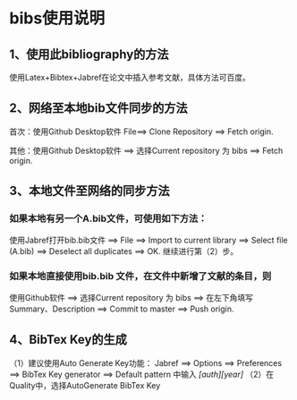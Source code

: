 # bibs使用说明

## 1、使用此bibliography的方法

使用Latex+Bibtex+Jabref在论文中插入参考文献，具体方法可百度。

## 2、网络至本地bib文件同步的方法

首次：使用Github Desktop软件 File==> Clone Repository ==> Fetch origin.

其他：使用Github Desktop软件 ==> 选择Current repository 为 bibs ==> Fetch origin.


## 3、本地文件至网络的同步方法

### 如果本地有另一个A.bib文件，可使用如下方法：
使用Jabref打开bib.bib文件 ==> File ==> Import to current library ==> Select file (A.bib) ==> Deselect all duplicates ==> OK.
继续进行第（2）步。

### 如果本地直接使用bib.bib 文件，在文件中新增了文献的条目，则
使用Github软件 ==> 选择Current repository 为 bibs ==> 在左下角填写 Summary、Description ==> Commit to master ==> Push origin.

## 4、BibTex Key的生成

（1）建议使用Auto Generate Key功能： Jabref ==> Options ==> Preferences ==> BibTex Key generator ==> Default pattern 中输入 *[auth][year]*
（2）在Quality中，选择AutoGenerate BibTex Key
